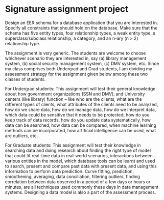 # Signature assignment project

Design an EER schema for a database application that you are interested in. Specify all constraints that should hold on the database. Make sure that the schema has five entity types, four relationship types, a weak entity type, a superclass/subclass relationship, a category, and an n-ary (n > 2) relationship type.

The assignment is very generic. The students are welcome to choose whichever scenario they are interested in, say (a) library management system, (b) social security management system, (c) DMV system, etc. Since my class comprises both Undergrad and Grad students, I am dividing my assessment strategy for the assignment given below among these two classes of students.


For Undergrad students:
This assignment will test their general knowledge about how government organizations (SSN and DMV), and University centers (like library) function – like who are the clients, what are the different types of clients, what attributes of the clients need to be analyzed, how do we share data, how do we manage data, how do we interpret data, which data could be sensitive that it needs to be protected, how do you keep track of data records, how do you update data systematically, how data can be searched, how data can be compared, when machine learning methods can be incorporated, how artificial intelligence can be used, what are outliers, etc.


For Graduate students:
This assignment will test their knowledge in searching data and doing research about finding the right type of model that could fit real-time data in real-world scenarios, interactions between various entities in the model, which database tools can be learnt and used to search, present and compare past data with present data, and using this information to perform data prediction. Curve fitting, prediction, smoothening, averaging, data conciliation, filtering outliers, finding correlation between data observed in a period of a few days or hours or minutes, are all techniques used commonly these days in data management systems. Designing a data model is also a part of the assessment process.
